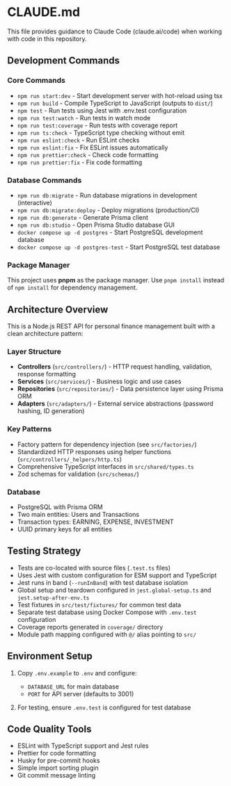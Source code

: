 # CLAUDE.md

This file provides guidance to Claude Code (claude.ai/code) when working with code in this repository.

## Development Commands

### Core Commands

- `npm run start:dev` - Start development server with hot-reload using tsx
- `npm run build` - Compile TypeScript to JavaScript (outputs to `dist/`)
- `npm test` - Run tests using Jest with .env.test configuration
- `npm run test:watch` - Run tests in watch mode
- `npm run test:coverage` - Run tests with coverage report
- `npm run ts:check` - TypeScript type checking without emit
- `npm run eslint:check` - Run ESLint checks
- `npm run eslint:fix` - Fix ESLint issues automatically
- `npm run prettier:check` - Check code formatting
- `npm run prettier:fix` - Fix code formatting

### Database Commands

- `npm run db:migrate` - Run database migrations in development (interactive)
- `npm run db:migrate:deploy` - Deploy migrations (production/CI)
- `npm run db:generate` - Generate Prisma client
- `npm run db:studio` - Open Prisma Studio database GUI
- `docker compose up -d postgres` - Start PostgreSQL development database
- `docker compose up -d postgres-test` - Start PostgreSQL test database

### Package Manager

This project uses **pnpm** as the package manager. Use `pnpm install` instead of `npm install` for dependency management.

## Architecture Overview

This is a Node.js REST API for personal finance management built with a clean architecture pattern:

### Layer Structure

- **Controllers** (`src/controllers/`) - HTTP request handling, validation, response formatting
- **Services** (`src/services/`) - Business logic and use cases
- **Repositories** (`src/repositories/`) - Data persistence layer using Prisma ORM
- **Adapters** (`src/adapters/`) - External service abstractions (password hashing, ID generation)

### Key Patterns

- Factory pattern for dependency injection (see `src/factories/`)
- Standardized HTTP responses using helper functions (`src/controllers/_helpers/http.ts`)
- Comprehensive TypeScript interfaces in `src/shared/types.ts`
- Zod schemas for validation (`src/schemas/`)

### Database

- PostgreSQL with Prisma ORM
- Two main entities: Users and Transactions
- Transaction types: EARNING, EXPENSE, INVESTMENT
- UUID primary keys for all entities

## Testing Strategy

- Tests are co-located with source files (`.test.ts` files)
- Uses Jest with custom configuration for ESM support and TypeScript
- Jest runs in band (`--runInBand`) with test database isolation
- Global setup and teardown configured in `jest.global-setup.ts` and `jest.setup-after-env.ts`
- Test fixtures in `src/test/fixtures/` for common test data
- Separate test database using Docker Compose with `.env.test` configuration
- Coverage reports generated in `coverage/` directory
- Module path mapping configured with `@/` alias pointing to `src/`

## Environment Setup

1. Copy `.env.example` to `.env` and configure:
    - `DATABASE_URL` for main database
    - `PORT` for API server (defaults to 3001)

2. For testing, ensure `.env.test` is configured for test database

## Code Quality Tools

- ESLint with TypeScript support and Jest rules
- Prettier for code formatting
- Husky for pre-commit hooks
- Simple import sorting plugin
- Git commit message linting
